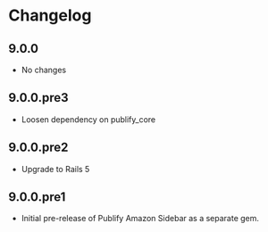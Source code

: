 # Changelog

## 9.0.0

* No changes

## 9.0.0.pre3

* Loosen dependency on publify_core

## 9.0.0.pre2

* Upgrade to Rails 5

## 9.0.0.pre1

* Initial pre-release of Publify Amazon Sidebar as a separate gem.
